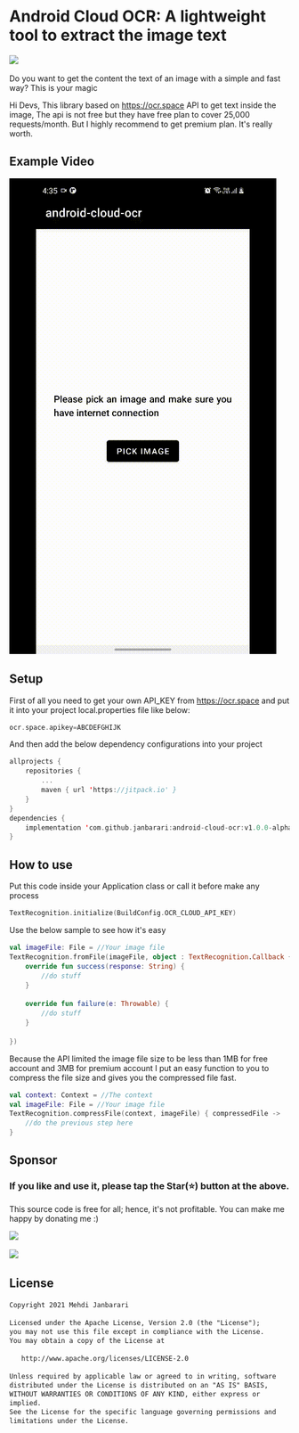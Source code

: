 # Android Cloud OCR: A lightweight tool to extract the image text
[![](https://jitpack.io/v/janbarari/android-cloud-ocr.svg)](https://jitpack.io/#janbarari/android-cloud-ocr)

Do you want to get the content the text of an image with a simple and fast way? This is your magic

Hi Devs,
This library based on https://ocr.space API to get text inside the image, 
The api is not free but they have free plan to cover 25,000 requests/month. But I highly recommend 
to get premium plan. It's really worth.

## Example Video
![](sample.gif)

## Setup
First of all you need to get your own API_KEY from https://ocr.space and put it into your project local.properties file like below:
```groovy
ocr.space.apikey=ABCDEFGHIJK
```
And then add the below dependency configurations into your project
```kotlin
allprojects {
    repositories {
        ...
        maven { url 'https://jitpack.io' }
    }
}
dependencies {
    implementation 'com.github.janbarari:android-cloud-ocr:v1.0.0-alpha'
}
```
## How to use
Put this code inside your Application class or call it before make any process
```kotlin
TextRecognition.initialize(BuildConfig.OCR_CLOUD_API_KEY)
```
Use the below sample to see how it's easy
```kotlin
val imageFile: File = //Your image file
TextRecognition.fromFile(imageFile, object : TextRecognition.Callback {
    override fun success(response: String) {
        //do stuff
    }

    override fun failure(e: Throwable) {
        //do stuff
    }

})
```
Because the API limited the image file size to be less than 1MB for free account and 3MB for premium account I put an easy function to you to compress the file size and gives you the compressed file fast.
```kotlin
val context: Context = //The context
val imageFile: File = //Your image file
TextRecognition.compressFile(context, imageFile) { compressedFile ->
    //do the previous step here
}
```

## Sponsor
  ### If you like and use it, please tap the Star(⭐️) button at the above.  
  This source code is free for all; hence, it's not profitable. You can make me happy by donating me :)
  
  [![](https://img.shields.io/badge/Dogecoin-Click%20to%20see%20the%20address%20or%20scan%20the%20QR%20code-yellow.svg?style=flat)](https://blockchair.com/dogecoin/address/DB87foUxetrQRpAbWkrhexZeVtnzwyqhSL)
  
  [![](https://img.shields.io/badge/Bitcoin-Click%20to%20see%20the%20address%20or%20scan%20the%20QR%20code-orange.svg?style=flat)](https://blockchair.com/bitcoin/address/bc1qj30t3hmw0gat3vmwye972ce4sfrc5r5mz0ctr6)
  
## License

    Copyright 2021 Mehdi Janbarari

    Licensed under the Apache License, Version 2.0 (the "License");
    you may not use this file except in compliance with the License.
    You may obtain a copy of the License at

       http://www.apache.org/licenses/LICENSE-2.0

    Unless required by applicable law or agreed to in writing, software
    distributed under the License is distributed on an "AS IS" BASIS,
    WITHOUT WARRANTIES OR CONDITIONS OF ANY KIND, either express or implied.
    See the License for the specific language governing permissions and
    limitations under the License.
